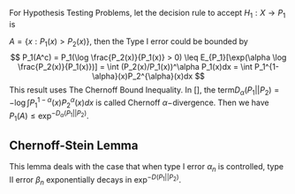 For Hypothesis Testing Problems, let the decision rule to accept $H_1: X \to P_1$ is

$A=\{x: P_1(x) >P_2(x)\}$, then the Type I error could be bounded by
$$
P_1(A^c) = P_1(\log \frac{P_2(x)}{P_1(x)} > 0) \leq E_{P_1}[\exp(\alpha \log \frac{P_2(x)}{P_1(x)})] = \int (P_2(x)/P_1(x))^\alpha P_1(x)dx = \int P_1^{1-\alpha}(x)P_2^{\alpha}(x)dx
$$
This result uses The Chernoff Bound Inequality. In [], the term$D_{\alpha}(P_1||P_2)=-\log\int P_1^{1-\alpha}(x)P_2^{\alpha}(x)dx$ is called Chernoff $\alpha-$divergence. Then we have $P_1(A) \leq \exp^{-D_{\alpha}(P_1||P_2)}$.

## Chernoff-Stein Lemma

This lemma deals with the case that when type I error $\alpha_n$ is controlled, type II error $\beta_n$ exponentially decays in $\exp^{-D(P_1||P_2)}$.

